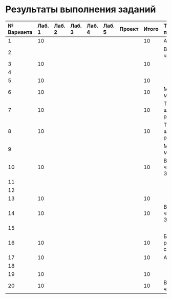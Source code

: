 # Результаты выполнения заданий

| № Варианта  | Лаб. 1 | Лаб. 2 | Лаб. 3 | Лаб. 4 | Лаб. 5 | Проект | Итого | Тема проекта |
|:------------|:-------|:-------|:-------|:-------|:-------|:-------|:------|:-------------|
| 1           | 10     |        |        |        |        |        | 10    | Анализ ДНК   |
| 2           |        |        |        |        |        |        |       | Вычисление числа $\pi$ |
| 3           | 10     |        |        |        |        |        | 10    ||
| 4           |        |        |        |        |        |        |       ||
| 5           | 10     |        |        |        |        |        | 10    ||
| 6           | 10     |        |        |        |        |        | 10    | Московское метро|
| 7           | 10     |        |        |        |        |        | 10    | Теория шести рукопожатий|
| 8           | 10     |        |        |        |        |        | 10    | Теория шести рукопожатий|
| 9           |        |        |        |        |        |        |       | Московское метро |
| 10          | 10     |        |        |        |        |        | 10    | Вычисление числа Эйлера |
| 11          |        |        |        |        |        |        |       ||
| 12          |        |        |        |        |        |        |       ||
| 13          | 10     |        |        |        |        |        | 10    ||
| 14          | 10     |        |        |        |        |        | 10    | Вычисление числа Эйлера |
| 15          |        |        |        |        |        |        |       ||
| 16          | 10     |        |        |        |        |        | 10    | Баланс расстановки скобок |
| 17          | 10     |        |        |        |        |        | 10    |Анализ ДНК    |
| 18          |        |        |        |        |        |        |       ||
| 19          | 10     |        |        |        |        |        | 10    ||
| 20          | 10     |        |        |        |        |        | 10    | Вычисление числа $\pi$ |

